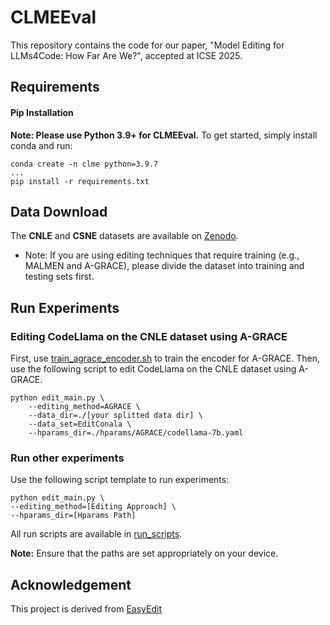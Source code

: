 # CLMEEval

This repository contains the code for our paper, "Model Editing for LLMs4Code: How Far Are We?", accepted at ICSE 2025.

## Requirements

#### Pip Installation

**Note: Please use Python 3.9+ for CLMEEval.**
To get started, simply install conda and run:

```shell
conda create -n clme python=3.9.7
...
pip install -r requirements.txt
```
## Data Download

The **CNLE** and **CSNE** datasets are available on [Zenodo](https://doi.org/10.5281/zenodo.12818365).

* Note: If you are using editing techniques that require training (e.g., MALMEN and A-GRACE), please divide the dataset into training and testing sets first.

## Run Experiments

### Editing CodeLlama on the CNLE dataset using A-GRACE
First, use [train_agrace_encoder.sh](./train_agrace_encoder.sh) to train the encoder for A-GRACE. Then, use the following script to edit CodeLlama on the CNLE dataset using A-GRACE.


```shell
python edit_main.py \
    --editing_method=AGRACE \
    --data_dir=./[your splitted data dir] \
    --data_set=EditConala \
    --hparams_dir=./hparams/AGRACE/codellama-7b.yaml
```

### Run other experiments
Use the following script template to run experiments:

```shell
python edit_main.py \
--editing_method=[Editing Approach] \
--hparams_dir=[Hparams Path]
```

All run scripts are available in [run_scripts](./run_scripts.sh).


**Note:** Ensure that the paths are set appropriately on your device.

## Acknowledgement
This project is derived from [EasyEdit](https://github.com/zjunlp/EasyEdit)
